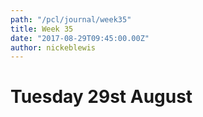 ```yaml
---
path: "/pcl/journal/week35"
title: Week 35
date: "2017-08-29T09:45:00.00Z"
author: nickeblewis
---
```


# Tuesday 29st August 


